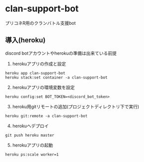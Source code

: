 # clan-support-bot

プリコネR用のクランバトル支援bot

## 導入(heroku)

discord botアカウントやherokuの準備は出来ている前提

1. herokuアプリの作成と設定
```
heroku app clan-support-bot
heroku stack:set container -a clan-support-bot
```

2. herokuアプリの環境変数を設定
```
heroku config:set BOT_TOKEN=<discord_bot_token>
```

3. heroku用gitリモートの追加(プロジェクトディレクトリ下で実行)
```
heroku git:remote -a clan-support-bot
```

4. herokuへデプロイ
```
git push heroku master
```

5. herokuアプリの起動
```
heroku ps:scale worker=1
```
